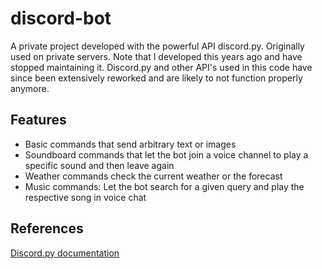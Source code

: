 # discord-bot
A private project developed with the powerful API discord.py. Originally used on private servers. Note that I developed this years ago and have stopped maintaining it. Discord.py and other API's used in this code have since been extensively reworked and are likely to not function properly anymore.

## Features
* Basic commands that send arbitrary text or images 
* Soundboard commands that let the bot join a voice channel to play a specific sound and then leave again
* Weather commands check the current weather or the forecast 
* Music commands: Let the bot search for a given query and play the respective song in voice chat


## References
[Discord.py documentation](https://discordpy.readthedocs.io/en/stable/)
